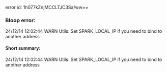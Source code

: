 error id: 1h077kZnjMCCLTJC3Sa/ww==
### Bloop error:

24/12/14 12:02:44 WARN Utils: Set SPARK_LOCAL_IP if you need to bind to another address
#### Short summary: 

24/12/14 12:02:44 WARN Utils: Set SPARK_LOCAL_IP if you need to bind to another address